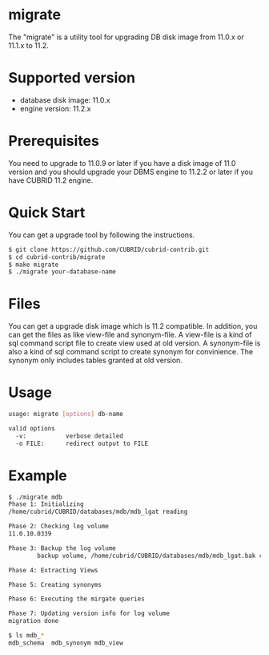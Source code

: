 # migrate
The "migrate" is a utility tool for upgrading DB disk image from 11.0.x or 11.1.x to 11.2.

# Supported version
- database disk image: 11.0.x
- engine version: 11.2.x

# Prerequisites
You need to upgrade to 11.0.9 or later if you have a disk image of 11.0 version and you should upgrade your DBMS engine to 11.2.2 or later if you have CUBRID 11.2 engine.

# Quick Start
You can get a upgrade tool by following the instructions.
```sh
$ git clone https://github.com/CUBRID/cubrid-contrib.git
$ cd cubrid-contrib/migrate
$ make migrate
$ ./migrate your-database-name
```

# Files
You can get a upgrade disk image which is 11.2 compatible. In addition, you can get the files as like view-file and synonym-file. A view-file is a kind of sql command script file to create view used at old version. A synonym-file is also a kind of sql command script to create synonym for convinience. The synonym only includes tables granted at old version.

# Usage
```sh
usage: migrate [options] db-name

valid options
  -v:           verbose detailed
  -o FILE:      redirect output to FILE
```

# Example
```sh
$ ./migrate mdb
Phase 1: Initializing
/home/cubrid/CUBRID/databases/mdb/mdb_lgat reading

Phase 2: Checking log volume
11.0.10.0339

Phase 3: Backup the log volume
        backup volume, /home/cubrid/CUBRID/databases/mdb/mdb_lgat.bak created

Phase 4: Extracting Views

Phase 5: Creating synonyms

Phase 6: Executing the mirgate queries

Phase 7: Updating version info for log volume
migration done

$ ls mdb_*
mdb_schema  mdb_synonym mdb_view
```
